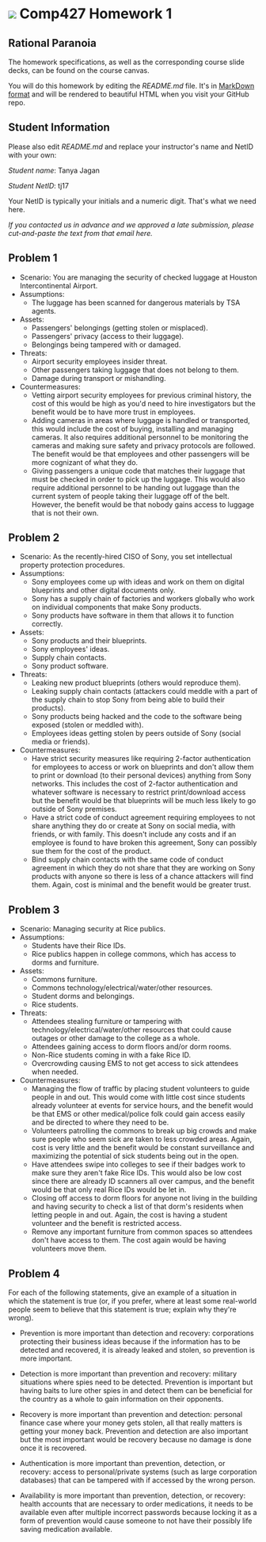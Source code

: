 # <img src="https://brand.rice.edu/sites/g/files/bxs2591/files/2019-08/190308_Rice_Mechanical_Brand_Standards_Logos-7.png">  Comp427 Homework 1
## Rational Paranoia
The homework specifications, as well as the corresponding course slide decks,
can be found on the course canvas.

You will do this homework by editing the _README.md_ file. It's in
[MarkDown format](https://guides.github.com/features/mastering-markdown/)
and will be rendered to beautiful HTML when you visit your GitHub repo.

## Student Information
Please also edit _README.md_ and replace your instructor's name and NetID with your own:

_Student name_: Tanya Jagan

_Student NetID_: tj17

Your NetID is typically your initials and a numeric digit. That's
what we need here.

_If you contacted us in advance and we approved a late submission,
please cut-and-paste the text from that email here._

## Problem 1
- Scenario: You are managing the security of checked luggage at Houston Intercontinental Airport.
- Assumptions:
  - The luggage has been scanned for dangerous materials by TSA agents. 
- Assets:
  - Passengers' belongings (getting stolen or misplaced).
  - Passengers' privacy (access to their luggage).
  - Belongings being tampered with or damaged.
- Threats:
  - Airport security employees insider threat.
  - Other passengers taking luggage that does not belong to them.
  - Damage during transport or mishandling.
- Countermeasures:
  - Vetting airport security employees for previous criminal history, the cost of this would be high as you'd need to hire investigators but the benefit would be to have more trust in employees.
  - Adding cameras in areas where luggage is handled or transported, this would include the cost of buying, installing and managing cameras. It also requires additional personnel to be monitoring the cameras and making sure safety and privacy protocols are followed. The benefit would be that employees and other passengers will be more cognizant of what they do.
  - Giving passengers a unique code that matches their luggage that must be checked in order to pick up the luggage. This would also require additional personnel to be handing out luggage than the current system of people taking their luggage off of the belt. However, the benefit would be that nobody gains access to luggage that is not their own.

## Problem 2
- Scenario: As the recently-hired CISO of Sony, you set intellectual property protection procedures.
- Assumptions:
  - Sony employees come up with ideas and work on them on digital blueprints and other digital documents only.
  - Sony has a supply chain of factories and workers globally who work on individual components that make Sony products.
  - Sony products have software in them that allows it to function correctly.
- Assets:
  - Sony products and their blueprints.
  - Sony employees' ideas.
  - Supply chain contacts.
  - Sony product software.
- Threats:
  - Leaking new product blueprints (others would reproduce them).
  - Leaking supply chain contacts (attackers could meddle with a part of the supply chain to stop Sony from being able to build their products).
  - Sony products being hacked and the code to the software being exposed (stolen or meddled with).
  - Employees ideas getting stolen by peers outside of Sony (social media or friends).
- Countermeasures:
  - Have strict security measures like requiring 2-factor authentication for employees to access or work on blueprints and don't allow them to print or download (to their personal devices) anything from Sony networks. This includes the cost of 2-factor authentication and whatever software is necessary to restrict print/download access but the benefit would be that blueprints will be much less likely to go outside of Sony premises.
  - Have a strict code of conduct agreement requiring employees to not share anything they do or create at Sony on social media, with friends, or with family. This doesn't include any costs and if an employee is found to have broken this agreement, Sony can possibly sue them for the cost of the product.
  - Bind supply chain contacts with the same code of conduct agreement in which they do not share that they are working on Sony products with anyone so there is less of a chance attackers will find them. Again, cost is minimal and the benefit would be greater trust. 

## Problem 3
- Scenario: Managing security at Rice publics.
- Assumptions:
  - Students have their Rice IDs.
  - Rice publics happen in college commons, which has access to dorms and furniture.
- Assets:
  - Commons furniture.
  - Commons technology/electrical/water/other resources.
  - Student dorms and belongings.
  - Rice students.
- Threats:
  - Attendees stealing furniture or tampering with technology/electrical/water/other resources that could cause outages or other damage to the college as a whole.
  - Attendees gaining access to dorm floors and/or dorm rooms.
  - Non-Rice students coming in with a fake Rice ID.
  - Overcrowding causing EMS to not get access to sick attendees when needed.
- Countermeasures:
  - Managing the flow of traffic by placing student volunteers to guide people in and out. This would come with little cost since students already volunteer at events for service hours, and the benefit would be that EMS or other medical/police folk could gain access easily and be directed to where they need to be.
  - Volunteers patrolling the commons to break up big crowds and make sure people who seem sick are taken to less crowded areas. Again, cost is very little and the benefit would be constant surveillance and maximizing the potential of sick students being out in the open.
  - Have attendees swipe into colleges to see if their badges work to make sure they aren't fake Rice IDs. This would also be low cost since there are already ID scanners all over campus, and the benefit would be that only real Rice IDs would be let in.
  - Closing off access to dorm floors for anyone not living in the building and having security to check a list of that dorm's residents when letting people in and out. Again, the cost is having a student volunteer and the benefit is restricted access.
  - Remove any important furniture from common spaces so attendees don't have access to them. The cost again would be having volunteers move them.
  
## Problem 4

For each of the following statements, give an example of a
situation in which the statement is true (or, if you prefer, where
at least some real-world people seem to believe that this statement
is true; explain why they're wrong).

  - Prevention is more important than detection and recovery: corporations protecting their business ideas because if the information has to be detected and recovered, it is already leaked and stolen, so prevention is more important.
  
  - Detection is more important than prevention and recovery: military situations where spies need to be detected. Prevention is important but having baits to lure other spies in and detect them can be beneficial for the country as a whole to gain information on their opponents.
  
  - Recovery is more important than prevention and detection: personal finance case where your money gets stolen, all that really matters is getting your money back. Prevention and detection are also important but the most important would be recovery because no damage is done once it is recovered.
  
  - Authentication is more important than prevention, detection, or recovery: access to personal/private systems (such as large corporation databases) that can be tampered with if accessed by the wrong person. 
  
  - Availability is more important than prevention, detection, or recovery: health accounts that are necessary to order medications, it needs to be available even after multiple incorrect passwords because locking it as a form of prevention would cause someone to not have their possibly life saving medication available.
